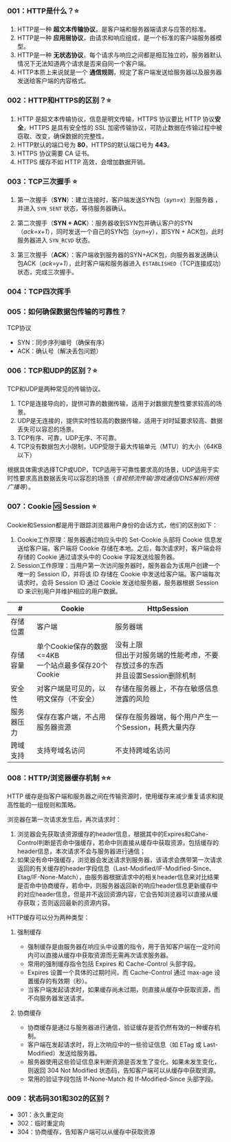 ### 001：HTTP是什么？⭐️

1. HTTP是一种 **超文本传输协议**，是客户端和服务器端请求与应答的标准。
2. HTTP是一种 **应用层协议**，由请求和响应组成，是一个标准的客户端服务器模型。
3. HTTP是一种 **无状态协议**，每个请求与响应之间都是相互独立的，服务器默认情况下无法知道两个请求是否来自同一个客户端。
4. HTTP本质上来说就是一个 **通信规则**，规定了客户端发送给服务器以及服务器发送给客户端的内容格式。

### 002：HTTP和HTTPS的区别？⭐️

1. HTTP 是超文本传输协议，信息是明文传输，HTTPS 协议要比 HTTP 协议**安全**，HTTPS 是具有安全性的 SSL 加密传输协议，可防止数据在传输过程中被窃取、改变，确保数据的完整性。
2. HTTP默认的端口号为 **80**，HTTPS的默认端口号为 **443**。
3. HTTPS 协议需要 CA 证书。
4. HTTPS 缓存不如 HTTP 高效，会增加数据开销。

### 003：TCP三次握手 ⭐️

1. 第一次握手（**SYN**）：建立连接时，客户端发送SYN包（*syn=x*）到服务器 ，并进入 `SYN_SENT` 状态，等待服务器确认。

2. 第二次握手（**SYN + ACK**）：服务器收到SYN包并确认客户的SYN（*ack=x+1*），同时发送一个自己的SYN包（*syn=y*），即SYN + ACK包，此时服务器进入 `SYN_RCVD` 状态。

3. 第三次握手（**ACK**）：客户端收到服务器的SYN+ACK包，向服务器发送确认包ACK（*ack=y+1*），此时客户端和服务器进入 `ESTABLISHED`（TCP连接成功）状态，完成三次握手。

### 004：TCP四次挥手

### 005：如何确保数据包传输的可靠性？

TCP协议

- SYN：同步序列编号（确保有序）
- ACK：确认号（解决丢包问题）

### 006：TCP和UDP的区别？⭐️

TCP和UDP是两种常见的传输协议。

1. TCP是连接导向的，提供可靠的数据传输，适用于对数据完整性要求较高的场景。
2. UDP是无连接的，提供实时性较高的数据传输，适用于对时延要求较高、数据丢失可以容忍的场景。
3. TCP有序、可靠，UDP无序、不可靠。
4. TCP没有数据包大小限制，UDP受限于最大传输单元（MTU）的大小（64KB以下）

根据具体需求选择TCP或UDP，TCP适用于可靠性要求高的场景，UDP适用于实时性要求高且数据丢失可以容忍的场景（*音视频流传输/游戏通信/DNS解析/网络广播等*）。

### 007：Cookie 🆚 Session ⭐️

Cookie和Session都是用于跟踪浏览器用户身份的会话方式，他们的区别如下：

1. Cookie工作原理：服务器通过响应头中的 Set-Cookie 头部将 Cookie 信息发送给客户端，客户端将 Cookie 存储在本地。之后，每次请求时，客户端会将存储的 Cookie 通过请求头中的 Cookie 字段发送给服务器。
2. Session工作原理：当用户第一次访问服务器时，服务器会为该用户创建一个唯一的 Session ID，并将该 ID 存储在 Cookie 中发送给客户端。客户端每次请求时，会将 Session ID 通过 Cookie 发送给服务器，服务器根据 Session ID 来识别用户并维护相应的用户数据。

| #          | Cookie                                                     | HttpSession                                                  |
| ---------- | ---------------------------------------------------------- | ------------------------------------------------------------ |
| 存储位置   | 客户端                                                     | 服务器端                                                     |
| 存储容量   | 单个Cookie保存的数据 <=4KB<br />一个站点最多保存20个Cookie | 没有上限<br />但出于对服务端的性能考虑，不要存放过多的东西<br />并且设置Session删除机制 |
| 安全性     | 对客户端是可见的，以明文保存（不安全）                     | 存储在服务器上，不存在敏感信息泄露的风险                     |
| 服务器压力 | 保存在客户端，不占用服务器资源                             | 保存在服务器端，每个用户产生一个Session，耗费大量内存        |
| 跨域支持   | 支持夸域名访问                                             | 不支持跨域名访问                                             |

### 008：HTTP/浏览器缓存机制 ⭐️⭐️

HTTP 缓存是指客户端和服务器之间在传输资源时，使用缓存来减少重复请求和提高性能的一组规则和策略。

浏览器在第一次请求发生后，再次请求时：

1. 浏览器会先获取该资源缓存的header信息，根据其中的Expires和Cahe-Control判断是否命中强缓存，若命中则直接从缓存中获取资源，包括缓存的header信息，本次请求不会与服务器进行通信；
2. 如果没有命中强缓存，浏览器会发送请求到服务器，该请求会携带第一次请求返回的有关缓存的header字段信息（Last-Modified/IF-Modified-Since、Etag/IF-None-Match），由服务器根据请求中的相关header信息来对比结果是否命中协商缓存，若命中，则服务器返回新的响应header信息更新缓存中的对应header信息，但是并不返回资源内容，它会告知浏览器可以直接从缓存获取；否则返回最新的资源内容。

HTTP缓存可以分为两种类型：

1. 强制缓存
   - 强制缓存是由服务器在响应头中设置的指令，用于告知客户端在一定时间内可以直接从缓存中获取资源而无需再次请求服务器。
   - 常用的强制缓存指令包括 Expires 和 Cache-Control 头部字段。
   - Expires 设置一个具体的过期时间，而 Cache-Control 通过 max-age 设置缓存的有效期（秒）。
   - 当客户端发起请求时，如果缓存尚未过期，则直接从缓存中获取资源，而不向服务器发送请求。

2. 协商缓存
   - 协商缓存是通过与服务器进行通信，验证缓存是否仍然有效的一种缓存机制。
   - 客户端在发起请求时，将上次响应中的一些验证信息（如 ETag 或 Last-Modified）发送给服务器。
   - 服务器使用这些验证信息来判断资源是否发生了变化。如果未发生变化，则返回 304 Not Modified 状态码，告知客户端可以从缓存中获取资源。
   - 常用的验证字段包括 If-None-Match 和 If-Modified-Since 头部字段。

### 009：状态码301和302的区别？

- 301：永久重定向
- 302：临时重定向
- 304：协商缓存，告知客户端可以从缓存中获取资源



